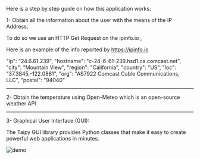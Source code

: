 Here is a step by step guide on how this application works:

1- Obtain all the information about the user with the means of the IP Address:

To do so we use an HTTP Get Request on the ipinfo.io ,

Here is an example of the info reported by https://ipinfo.io  

  "ip": "24.6.61.239",
  "hostname": "c-24-6-61-239.hsd1.ca.comcast.net",
  "city": "Mountain View",
  "region": "California",
  "country": "US",
  "loc": "37.3845,-122.0881",
  "org": "AS7922 Comcast Cable Communications, LLC",
  "postal": "94040"

---------------------------------------------------------

2- Obtain the temperature using Open-Meteo which is an open-source weather API 

---------------------------------------------------------

3- Graphical User Interface (GUI):

The Taipy GUI library provides Python classes that make it easy to create powerful web applications in minutes.

![demo](https://github.com/mr-mpn/Python-Weather-GUI/assets/135954454/20bf02b8-8258-40e9-9b7a-9c55e2d0a91d)
